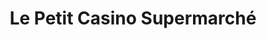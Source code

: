 ---
title: "Le Petit Casino Supermarché"
url: /marseille/le-petit-casino-supermarche/
shop: commodité
---